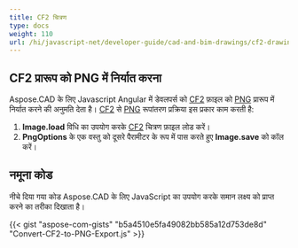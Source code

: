 ```yaml
---
title: CF2 चित्रण
type: docs
weight: 110
url: /hi/javascript-net/developer-guide/cad-and-bim-drawings/cf2-drawings/
---
```


## **CF2 प्रारूप को PNG में निर्यात करना**

Aspose.CAD के लिए Javascript Angular में डेवलपर्स को [CF2](https://docs.fileformat.com/cad/cf2/) फ़ाइल को [PNG](https://docs.fileformat.com/image/png/) प्रारूप में निर्यात करने की अनुमति देता है। [CF2](https://docs.fileformat.com/cad/cf2/) से [PNG](https://docs.fileformat.com/image/png/) रूपांतरण प्रक्रिया इस प्रकार काम करती है:

1. **Image.load** विधि का उपयोग करके [CF2](https://docs.fileformat.com/cad/cf2/) चित्रण फ़ाइल लोड करें।
1. **PngOptions** के एक वस्तु को दूसरे पैरामीटर के रूप में पास करते हुए **Image.save** को कॉल करें।

## नमूना कोड

नीचे दिया गया कोड Aspose.CAD के लिए JavaScript का उपयोग करके समान लक्ष्य को प्राप्त करने का तरीका दिखाता है।

{{< gist "aspose-com-gists" "b5a4510e5fa49082bb585a12d753de8d" "Convert-CF2-to-PNG-Export.js" >}}
